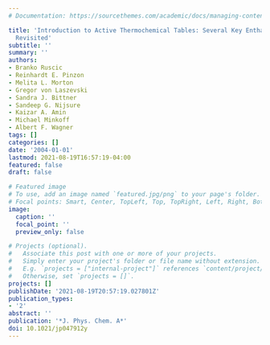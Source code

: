 ```yaml
---
# Documentation: https://sourcethemes.com/academic/docs/managing-content/

title: 'Introduction to Active Thermochemical Tables: Several Key Enthalpies of Formation
  Revisited'
subtitle: ''
summary: ''
authors:
- Branko Ruscic
- Reinhardt E. Pinzon
- Melita L. Morton
- Gregor von Laszevski
- Sandra J. Bittner
- Sandeep G. Nijsure
- Kaizar A. Amin
- Michael Minkoff
- Albert F. Wagner
tags: []
categories: []
date: '2004-01-01'
lastmod: 2021-08-19T16:57:19-04:00
featured: false
draft: false

# Featured image
# To use, add an image named `featured.jpg/png` to your page's folder.
# Focal points: Smart, Center, TopLeft, Top, TopRight, Left, Right, BottomLeft, Bottom, BottomRight.
image:
  caption: ''
  focal_point: ''
  preview_only: false

# Projects (optional).
#   Associate this post with one or more of your projects.
#   Simply enter your project's folder or file name without extension.
#   E.g. `projects = ["internal-project"]` references `content/project/deep-learning/index.md`.
#   Otherwise, set `projects = []`.
projects: []
publishDate: '2021-08-19T20:57:19.027801Z'
publication_types:
- '2'
abstract: ''
publication: '*J. Phys. Chem. A*'
doi: 10.1021/jp047912y
---
```

